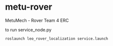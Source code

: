 # metu-rover
MetuMech - Rover Team 4 ERC

to run service_node.py

```shell
roslaunch leo_rover_localization service.launch
```
